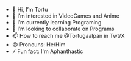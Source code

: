 - 👋 Hi, I’m Tortu
- 👀 I’m interested in VideoGames and Anime
- 🌱 I’m currently learning Programing
- 💞️ I’m looking to collaborate on Programs
- 📫 How to reach me @Tortugaalpan in Twt/X
- 😄 Pronouns: He/Him
- ⚡ Fun fact: I'm Aphanthastic
